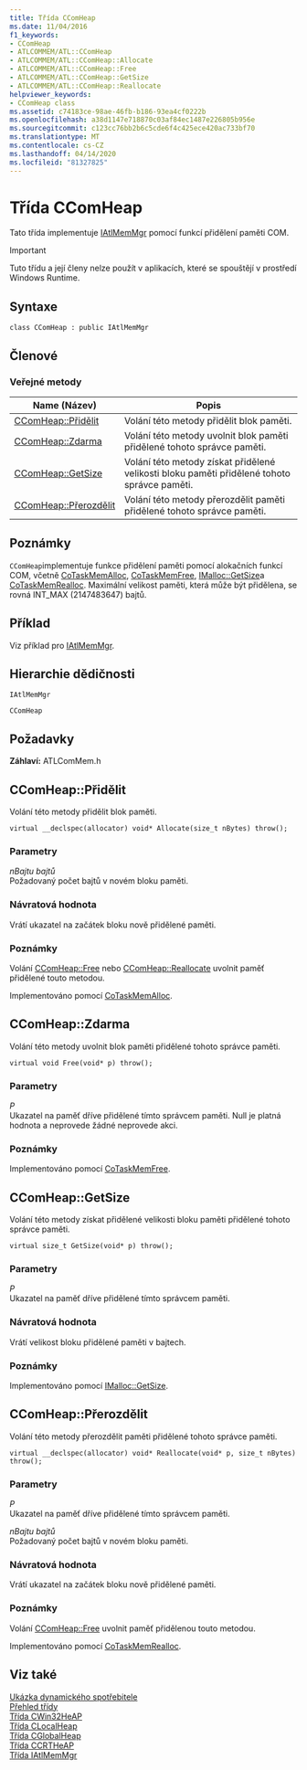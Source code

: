 ```yaml
---
title: Třída CComHeap
ms.date: 11/04/2016
f1_keywords:
- CComHeap
- ATLCOMMEM/ATL::CComHeap
- ATLCOMMEM/ATL::CComHeap::Allocate
- ATLCOMMEM/ATL::CComHeap::Free
- ATLCOMMEM/ATL::CComHeap::GetSize
- ATLCOMMEM/ATL::CComHeap::Reallocate
helpviewer_keywords:
- CComHeap class
ms.assetid: c74183ce-98ae-46fb-b186-93ea4cf0222b
ms.openlocfilehash: a38d1147e718870c03af84ec1487e226805b956e
ms.sourcegitcommit: c123cc76bb2b6c5cde6f4c425ece420ac733bf70
ms.translationtype: MT
ms.contentlocale: cs-CZ
ms.lasthandoff: 04/14/2020
ms.locfileid: "81327825"
---
```

# <a name="ccomheap-class"></a>Třída CComHeap

Tato třída implementuje [IAtlMemMgr](../../atl/reference/iatlmemmgr-class.md) pomocí funkcí přidělení paměti COM.

> [!IMPORTANT]
> Tuto třídu a její členy nelze použít v aplikacích, které se spouštějí v prostředí Windows Runtime.

## <a name="syntax"></a>Syntaxe

```
class CComHeap : public IAtlMemMgr
```

## <a name="members"></a>Členové

### <a name="public-methods"></a>Veřejné metody

|Name (Název)|Popis|
|----------|-----------------|
|[CComHeap::Přidělit](#allocate)|Volání této metody přidělit blok paměti.|
|[CComHeap::Zdarma](#free)|Volání této metody uvolnit blok paměti přidělené tohoto správce paměti.|
|[CComHeap::GetSize](#getsize)|Volání této metody získat přidělené velikosti bloku paměti přidělené tohoto správce paměti.|
|[CComHeap::Přerozdělit](#reallocate)|Volání této metody přerozdělit paměti přidělené tohoto správce paměti.|

## <a name="remarks"></a>Poznámky

`CComHeap`implementuje funkce přidělení paměti pomocí alokačních funkcí COM, včetně [CoTaskMemAlloc](/windows/win32/api/combaseapi/nf-combaseapi-cotaskmemalloc), [CoTaskMemFree](/windows/win32/api/combaseapi/nf-combaseapi-cotaskmemfree), [IMalloc::GetSize](/windows/win32/api/objidlbase/nf-objidlbase-imalloc-getsize)a [CoTaskMemRealloc](/windows/win32/api/combaseapi/nf-combaseapi-cotaskmemrealloc). Maximální velikost paměti, která může být přidělena, se rovná INT_MAX (2147483647) bajtů.

## <a name="example"></a>Příklad

Viz příklad pro [IAtlMemMgr](../../atl/reference/iatlmemmgr-class.md).

## <a name="inheritance-hierarchy"></a>Hierarchie dědičnosti

`IAtlMemMgr`

`CComHeap`

## <a name="requirements"></a>Požadavky

**Záhlaví:** ATLComMem.h

## <a name="ccomheapallocate"></a><a name="allocate"></a>CComHeap::Přidělit

Volání této metody přidělit blok paměti.

```
virtual __declspec(allocator) void* Allocate(size_t nBytes) throw();
```

### <a name="parameters"></a>Parametry

*nBajtu bajtů*<br/>
Požadovaný počet bajtů v novém bloku paměti.

### <a name="return-value"></a>Návratová hodnota

Vrátí ukazatel na začátek bloku nově přidělené paměti.

### <a name="remarks"></a>Poznámky

Volání [CComHeap::Free](#free) nebo [CComHeap::Reallocate](#reallocate) uvolnit paměť přidělené touto metodou.

Implementováno pomocí [CoTaskMemAlloc](/windows/win32/api/combaseapi/nf-combaseapi-cotaskmemalloc).

## <a name="ccomheapfree"></a><a name="free"></a>CComHeap::Zdarma

Volání této metody uvolnit blok paměti přidělené tohoto správce paměti.

```
virtual void Free(void* p) throw();
```

### <a name="parameters"></a>Parametry

*P*<br/>
Ukazatel na paměť dříve přidělené tímto správcem paměti. Null je platná hodnota a neprovede žádné neprovede akci.

### <a name="remarks"></a>Poznámky

Implementováno pomocí [CoTaskMemFree](/windows/win32/api/combaseapi/nf-combaseapi-cotaskmemfree).

## <a name="ccomheapgetsize"></a><a name="getsize"></a>CComHeap::GetSize

Volání této metody získat přidělené velikosti bloku paměti přidělené tohoto správce paměti.

```
virtual size_t GetSize(void* p) throw();
```

### <a name="parameters"></a>Parametry

*P*<br/>
Ukazatel na paměť dříve přidělené tímto správcem paměti.

### <a name="return-value"></a>Návratová hodnota

Vrátí velikost bloku přidělené paměti v bajtech.

### <a name="remarks"></a>Poznámky

Implementováno pomocí [IMalloc::GetSize](/windows/win32/api/objidlbase/nf-objidlbase-imalloc-getsize).

## <a name="ccomheapreallocate"></a><a name="reallocate"></a>CComHeap::Přerozdělit

Volání této metody přerozdělit paměti přidělené tohoto správce paměti.

```
virtual __declspec(allocator) void* Reallocate(void* p, size_t nBytes) throw();
```

### <a name="parameters"></a>Parametry

*P*<br/>
Ukazatel na paměť dříve přidělené tímto správcem paměti.

*nBajtu bajtů*<br/>
Požadovaný počet bajtů v novém bloku paměti.

### <a name="return-value"></a>Návratová hodnota

Vrátí ukazatel na začátek bloku nově přidělené paměti.

### <a name="remarks"></a>Poznámky

Volání [CComHeap::Free](#free) uvolnit paměť přidělenou touto metodou.

Implementováno pomocí [CoTaskMemRealloc](/windows/win32/api/combaseapi/nf-combaseapi-cotaskmemrealloc).

## <a name="see-also"></a>Viz také

[Ukázka dynamického spotřebitele](../../overview/visual-cpp-samples.md)<br/>
[Přehled třídy](../../atl/atl-class-overview.md)<br/>
[Třída CWin32HeAP](../../atl/reference/cwin32heap-class.md)<br/>
[Třída CLocalHeap](../../atl/reference/clocalheap-class.md)<br/>
[Třída CGlobalHeap](../../atl/reference/cglobalheap-class.md)<br/>
[Třída CCRTHeAP](../../atl/reference/ccrtheap-class.md)<br/>
[Třída IAtlMemMgr](../../atl/reference/iatlmemmgr-class.md)
